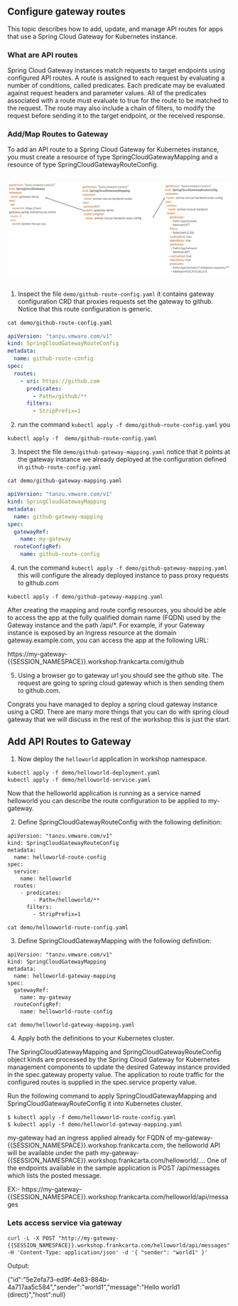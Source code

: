## Configure gateway routes 

This topic describes how to add, update, and manage API routes for apps that use a Spring Cloud Gateway for Kubernetes instance.

### What are API routes

Spring Cloud Gateway instances match requests to target endpoints using configured API routes. A route is assigned to each request by evaluating a number of conditions, called predicates. Each predicate may be evaluated against request headers and parameter values. All of the predicates associated with a route must evaluate to true for the route to be matched to the request. The route may also include a chain of filters, to modify the request before sending it to the target endpoint, or the received response.


### Add/Map Routes to Gateway

To add an API route to a Spring Cloud Gateway for Kubernetes instance, you must create a resource of type SpringCloudGatewayMapping and a resource of type SpringCloudGatewayRouteConfig.


<br/>

<img src="../images/scg_instance.png" alt="Spring cloud gateway instance on Kubernetes cluster" style="border:none;"/>

<br/>
<br/>


1. Inspect the file `demo/github-route-config.yaml` it contains gateway configuration CRD that proxies requests
set the gateway to github. Notice that this route configuration is generic.  


```execute
cat demo/github-route-config.yaml
```

```yaml
apiVersion: "tanzu.vmware.com/v1"
kind: SpringCloudGatewayRouteConfig
metadata:
  name: github-route-config
spec:
  routes:
    - uri: https://github.com
      predicates:
        - Path=/github/**
      filters:
        - StripPrefix=1
```

2. run the command `kubectl apply -f demo/github-route-config.yaml` you 

```execute
kubectl apply -f  demo/github-route-config.yaml
```

3. Inspect the file `demo/github-gateway-mapping.yaml` notice that it points at the gateway instance we already deployed
at the configuration defined in `github-route-config.yaml`

```execute
cat demo/github-gateway-mapping.yaml
```

```yaml
apiVersion: "tanzu.vmware.com/v1"
kind: SpringCloudGatewayMapping
metadata:
  name: github-gateway-mapping
spec:
  gatewayRef:
    name: my-gateway
  routeConfigRef:
    name: github-route-config
```

4. run the command `kubectl apply -f demo/github-gateway-mapping.yaml` this will configure the already deployed 
   instance to pass proxy requests to github.com 

```execute
kubectl apply -f demo/github-gateway-mapping.yaml
```
   
After creating the mapping and route config resources, you should be able to access the app at the fully qualified domain name (FQDN) used by the Gateway instance and the path /api/*. For example, if your Gateway instance is exposed by an Ingress resource at the domain gateway.example.com, you can access the app at the following URL:


https://my-gateway-{{SESSION_NAMESPACE}}.workshop.frankcarta.com/github


5. Using a browser go to gateway url you should see the github site. The request are 
   going to spring cloud gateway which is then sending them to github.com. 
   
Congrats you have managed to deploy a spring cloud gateway instance using a CRD. There are many more things that you can do with spring cloud gateway that we will discuss in the rest of the workshop this is just the start. 



## Add API Routes to Gateway


1. Now deploy the `helloworld` application in workshop namespace. 

```execute
kubectl apply -f demo/helloworld-deployment.yaml
kubectl apply -f demo/helloworld-service.yaml
```

Now that the helloworld application is running as a service named helloworld you can describe the route configuration to be applied to my-gateway.

2. Define SpringCloudGatewayRouteConfig with the following definition:

  ```
  apiVersion: "tanzu.vmware.com/v1"
  kind: SpringCloudGatewayRouteConfig
  metadata:
    name: helloworld-route-config
  spec:
    service:
      name: helloworld
    routes:
      - predicates:
          - Path=/helloworld/**
        filters:
          - StripPrefix=1
  ```

```execute
cat demo/hellowworld-route-config.yaml
```

3. Define SpringCloudGatewayMapping with the following definition:

```
apiVersion: "tanzu.vmware.com/v1"
kind: SpringCloudGatewayMapping
metadata:
  name: helloworld-gateway-mapping
spec:
  gatewayRef:
    name: my-gateway
  routeConfigRef:
    name: helloworld-route-config
```

```execute
cat demo/helloworld-gateway-mapping.yaml
```

4. Apply both the definitions to your Kubernetes cluster.

The SpringCloudGatewayMapping and SpringCloudGatewayRouteConfig object kinds are processed by the Spring Cloud Gateway for Kubernetes management components to update the desired Gateway instance provided in the spec.gateway property value. The application to route traffic for the configured routes is supplied in the spec.service property value. 

Run the following command to apply SpringCloudGatewayMapping and SpringCloudGatewayRouteConfig it into Kubernetes cluster.

```execute
$ kubectl apply -f demo/hellowworld-route-config.yaml
$ kubectl apply -f demo/helloworld-gateway-mapping.yaml
```

my-gateway had an ingress applied already for FQDN of my-gateway-{{SESSION_NAMESPACE}}.workshop.frankcarta.com, the helloworld API will be available under the path my-gateway-{{SESSION_NAMESPACE}}.workshop.frankcarta.com/helloworld/.... One of the endpoints available in the sample application is POST /api/messages which lists the posted message. 

EX:- https://my-gateway-{{SESSION_NAMESPACE}}.workshop.frankcarta.com/helloworld/api/messages

### Lets access service via gateway 

```execute
curl -L -X POST "http://my-gateway-{{SESSION_NAMESPACE}}.workshop.frankcarta.com/helloworld/api/messages" -H 'Content-Type: application/json' -d '{ "sender": "world1" }'
```

Output:

{"id":"5e2efa73-ed9f-4e83-884b-4a717aa5c584","sender":"world1","message":"Hello world1 (direct)","host":null}
